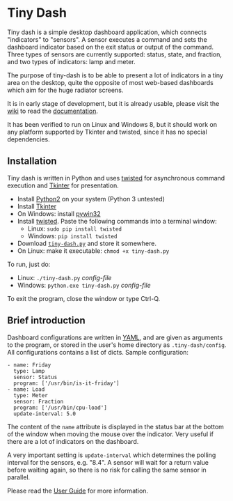 # Tiny Dash

Tiny dash is a simple desktop dashboard application, which connects
"indicators" to "sensors". A sensor executes a command and sets the
dashboard indicator based on the exit status or output of the command.
Three types of sensors are currently supported: status, state, and
fraction, and two types of indicators: lamp and meter.

The purpose of tiny-dash is to be able to present a lot of indicators in
a tiny area on the desktop, quite the opposite of most web-based
dashboards which aim for the huge radiator screens.

It is in early stage of development, but it is already usable, please
visit the [wiki](https://github.com/Gustra/tiny-dash/wiki) to read the
[documentation](https://github.com/Gustra/tiny-dash/wiki/User-guide).

It has been verified to run on Linux and Windows 8, but it should work
on any platform supported by Tkinter and twisted, since it has no
special dependencies.

## Installation

Tiny dash is written in Python and uses [twisted][twi] for
asynchronous command execution and [Tkinter][tki] for presentation.

* Install [Python2](pyt) on your system (Python 3 untested)
* Install
[Tkinter](https://tkinter.unpythonic.net/wiki/How_to_install_Tkinter)
* On Windows: install [pywin32](https://pypi.python.org/pypi/pywin32)
* Install [twisted][twi]. Paste the following commands into a terminal
  window:
    * Linux: `sudo pip install twisted`
    * Windows: `pip install twisted`
* Download
  [`tiny-dash.py`](https://raw.githubusercontent.com/Gustra/tiny-dash/0.1.0-p1/bin/tiny-dash.py)
  and store it somewhere.
* On Linux: make it executable: `chmod +x tiny-dash.py`

To run, just do:

* Linux: `./tiny-dash.py` _config-file_
* Windows: `python.exe tiny-dash.py` _config-file_

To exit the program, close the window or type Ctrl-Q.

## Brief introduction

Dashboard configurations are written in [YAML][yml], and are given as
arguments to the program, or stored in the user's home directory as
`.tiny-dash/config`. All configurations contains a list of dicts. Sample
configuration:

```
- name: Friday
  type: Lamp
  sensor: Status
  program: ['/usr/bin/is-it-friday']
- name: Load
  type: Meter
  sensor: Fraction
  program: ['/usr/bin/cpu-load']
  update-interval: 5.0
```

The content of the `name` attribute is displayed in the status bar at
the bottom of the window when moving the mouse over the indicator. Very
useful if there are a lot of indicators on the dashboard.

A very important setting is `update-interval` which determines the
polling interval for the sensors, e.g. "8.4". A sensor will wait for a
return value before waiting again, so there is no risk for calling the
same sensor in parallel.

Please read the
[User Guide](https://github.com/Gustra/tiny-dash/wiki/User-guide) for
more information.

[pyt]: https://www.python.org/
[tki]: https://wiki.python.org/moin/TkInter
[twi]: https://twistedmatrix.com/trac/
[yml]: http://yaml.org/

